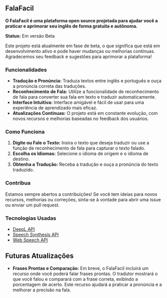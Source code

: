 ## FalaFacil

**O FalaFacil é uma plataforma open source projetada para ajudar você a praticar e aprimorar seu inglês de forma gratuita e autônoma.** 

**Status:** Em versão Beta

Este projeto está atualmente em fase de beta, o que significa que está em desenvolvimento ativo e pode haver mudanças ou melhorias contínuas. Agradecemos seu feedback e sugestões para aprimorar a plataforma!

### Funcionalidades

- **Tradução e Pronúncia:** Traduza textos entre inglês e português e ouça a pronúncia correta das traduções.
- **Reconhecimento de Fala:** Utilize a funcionalidade de reconhecimento de fala para converter sua fala em texto e traduzir automaticamente.
- **Interface Intuitiva:** Interface amigável e fácil de usar para uma experiência de aprendizado mais eficaz.
- **Atualizações Contínuas:** O projeto está em constante evolução, com novos recursos e melhorias baseadas no feedback dos usuários.

### Como Funciona

1. **Digite ou Fale o Texto:** Insira o texto que deseja traduzir ou use a função de reconhecimento de fala para capturar o texto falado.
2. **Escolha os Idiomas:** Selecione o idioma de origem e o idioma de destino.
3. **Obtenha a Tradução:** Receba a tradução e ouça a pronúncia do texto traduzido.

### Contribua

Estamos sempre abertos a contribuições! Se você tem ideias para novos recursos, melhorias ou correções, sinta-se à vontade para abrir uma issue ou enviar um pull request.

### Tecnologias Usadas

- [DeepL API](https://www.deepl.com/pro#developer)
- [Speech Synthesis API](https://developer.mozilla.org/en-US/docs/Web/API/SpeechSynthesis)
- [Web Speech API](https://developer.mozilla.org/en-US/docs/Web/API/Web_Speech_API)

## Futuras Atualizações

- **Frases Prontas e Comparação:** Em breve, o FalaFacil incluirá um recurso onde você poderá falar frases prontas. O tradutor mostrará o que você falou e comparará com a frase correta, exibindo a porcentagem de acerto. Este recurso ajudará a praticar a pronúncia e a melhorar a precisão na fala.

